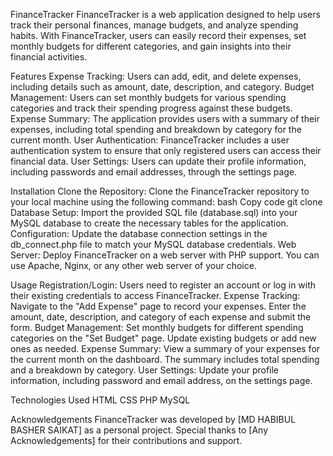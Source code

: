 FinanceTracker
FinanceTracker is a web application designed to help users track their personal finances, manage budgets, and analyze spending habits. With FinanceTracker, users can easily record their expenses, set monthly budgets for different categories, and gain insights into their financial activities.

Features
Expense Tracking: Users can add, edit, and delete expenses, including details such as amount, date, description, and category.
Budget Management: Users can set monthly budgets for various spending categories and track their spending progress against these budgets.
Expense Summary: The application provides users with a summary of their expenses, including total spending and breakdown by category for the current month.
User Authentication: FinanceTracker includes a user authentication system to ensure that only registered users can access their financial data.
User Settings: Users can update their profile information, including passwords and email addresses, through the settings page.

Installation
Clone the Repository: Clone the FinanceTracker repository to your local machine using the following command:
bash
Copy code
git clone <repository-url>
Database Setup: Import the provided SQL file (database.sql) into your MySQL database to create the necessary tables for the application.
Configuration: Update the database connection settings in the db_connect.php file to match your MySQL database credentials.
Web Server: Deploy FinanceTracker on a web server with PHP support. You can use Apache, Nginx, or any other web server of your choice.

Usage
Registration/Login: Users need to register an account or log in with their existing credentials to access FinanceTracker.
Expense Tracking: Navigate to the "Add Expense" page to record your expenses. Enter the amount, date, description, and category of each expense and submit the form.
Budget Management: Set monthly budgets for different spending categories on the "Set Budget" page. Update existing budgets or add new ones as needed.
Expense Summary: View a summary of your expenses for the current month on the dashboard. The summary includes total spending and a breakdown by category.
User Settings: Update your profile information, including password and email address, on the settings page.

Technologies Used
HTML
CSS
PHP
MySQL

Acknowledgements
FinanceTracker was developed by [MD HABIBUL BASHER SAIKAT] as a personal project. Special thanks to [Any Acknowledgements] for their contributions and support.
